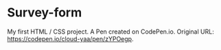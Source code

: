 # Survey-form
My first HTML / CSS project.
A Pen created on CodePen.io. Original URL: https://codepen.io/cloud-yaa/pen/zYPOegp.
